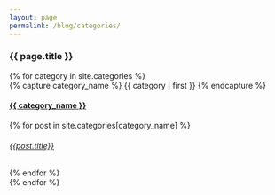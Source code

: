 ```yaml
---
layout: page
permalink: /blog/categories/
---
```


<h3>
  {{ page.title }}
</h3>
<div id="categories">
  {% for category in site.categories %}
    <div class="category-box">
      {% capture category_name %}
        {{ category | first }}
      {% endcapture %}
      <div id="#{{ category_name | slugize }}"></div>
      <h4 class="category-head">
        <a href="{{ site.baseurl }}/blog/categories/{{ category_name }}">
          {{ category_name }}
        </a>
      </h4>
      <a name="{{ category_name | slugize }}"></a>
      {% for post in site.categories[category_name] %}
        <article class="center">
          <h6>
            <a href="{{ site.baseurl }}{{ post.url }}">
              {{post.title}}
            </a>
          </h6>
        </article>
      {% endfor %}
    </div>
  {% endfor %}
</div>
